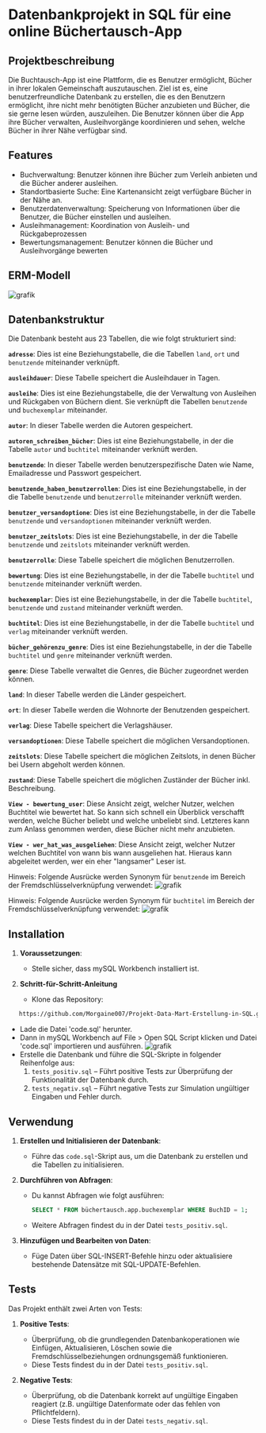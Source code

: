 # Datenbankprojekt in SQL für eine online Büchertausch-App
## Projektbeschreibung

Die Buchtausch-App ist eine Plattform, die es Benutzer ermöglicht, Bücher in ihrer lokalen Gemeinschaft auszutauschen. Ziel ist es, eine benutzerfreundliche Datenbank zu erstellen, die es den Benutzern ermöglicht, ihre nicht mehr benötigten Bücher anzubieten und Bücher, die sie gerne lesen würden, auszuleihen. Die Benutzer können über die App ihre Bücher verwalten, Ausleihvorgänge koordinieren und sehen, welche Bücher in ihrer Nähe verfügbar sind.

## Features

- Buchverwaltung: Benutzer können ihre Bücher zum Verleih anbieten und die Bücher anderer ausleihen.
- Standortbasierte Suche: Eine Kartenansicht zeigt verfügbare Bücher in der Nähe an.
- Benutzerdatenverwaltung: Speicherung von Informationen über die Benutzer, die Bücher einstellen und ausleihen.
- Ausleihmanagement: Koordination von Ausleih- und Rückgabeprozessen
- Bewertungsmanagement: Benutzer können die Bücher und Ausleihvorgänge bewerten

## ERM-Modell
![grafik](https://github.com/user-attachments/assets/16929df5-4373-486c-b72f-2253516eaa83)


## Datenbankstruktur
Die Datenbank besteht aus 23 Tabellen, die wie folgt strukturiert sind:

**`adresse`**: Dies ist eine Beziehungstabelle, die die Tabellen `land`, `ort` und `benutzende` miteinander verknüpft.

**`ausleihdauer`**: Diese Tabelle speichert die Ausleihdauer in Tagen.

**`ausleihe`**: Dies ist eine Beziehungstabelle, die der Verwaltung von Ausleihen und Rückgaben von Büchern dient. Sie verknüpft die Tabellen `benutzende` und `buchexemplar` miteinander.

**`autor`**: In dieser Tabelle werden die Autoren gespeichert.

**`autoren_schreiben_bücher`**: Dies ist eine Beziehungstabelle, in der die Tabelle `autor` und `buchtitel` miteinander verknüft werden.

**`benutzende`**: In dieser Tabelle werden benutzerspezifische Daten wie Name, Emailadresse und Passwort gespeichert.

**`benutzende_haben_benutzerrollen`**: Dies ist eine Beziehungstabelle, in der die Tabelle `benutzende` und `benutzerrolle` miteinander verknüft werden.

**`benutzer_versandoptione`**: Dies ist eine Beziehungstabelle, in der die Tabelle `benutzende` und `versandoptionen` miteinander verknüft werden.

**`benutzer_zeitslots`**: Dies ist eine Beziehungstabelle, in der die Tabelle `benutzende` und `zeitslots` miteinander verknüft werden.

**`benutzerrolle`**: Diese Tabelle speichert die möglichen Benutzerrollen.

**`bewertung`**: Dies ist eine Beziehungstabelle, in der die Tabelle `buchtitel` und `benutzende` miteinander verknüft werden.

**`buchexemplar`**: Dies ist eine Beziehungstabelle, in der die Tabelle `buchtitel`, `benutzende` und `zustand`  miteinander verknüft werden.

**`buchtitel`**: Dies ist eine Beziehungstabelle, in der die Tabelle `buchtitel` und `verlag`  miteinander verknüft werden.

**`bücher_gehörenzu_genre`**: Dies ist eine Beziehungstabelle, in der die Tabelle `buchtitel` und `genre`  miteinander verknüft werden.

**`genre`**: Diese Tabelle verwaltet die Genres, die Bücher zugeordnet werden können.

**`land`**: In dieser Tabelle werden die Länder gespeichert.

**`ort`**: In dieser Tabelle werden die Wohnorte der Benutzenden gespeichert.

**`verlag`**: Diese Tabelle speichert die Verlagshäuser.

**`versandoptionen`**: Diese Tabelle speichert die möglichen Versandoptionen.

**`zeitslots`**: Diese Tabelle speichert die möglichen Zeitslots, in denen Bücher bei Usern abgeholt werden können.

**`zustand`**: Diese Tabelle speichert die möglichen Zuständer der Bücher inkl. Beschreibung.

**`View - bewertung_user`**: Diese Ansicht zeigt, welcher Nutzer, welchen Buchtitel wie bewertet hat. So kann sich schnell ein Überblick verschafft werden, welche Bücher beliebt und welche unbeliebt sind. Letzteres kann zum Anlass genommen werden, diese Bücher nicht mehr anzubieten.

**`View - wer_hat_was_ausgeliehen`**: Diese Ansicht zeigt, welcher Nutzer welchen Buchtitel von wann bis wann ausgeliehen hat. Hieraus kann abgeleitet werden, wer ein eher "langsamer" Leser ist.

Hinweis: Folgende Ausrücke werden Synonym für `benutzende` im Bereich der Fremdschlüsselverknüpfung verwendet:
![grafik](https://github.com/user-attachments/assets/bfcb35b9-1845-4419-be05-9fcf9c4ba1af)

Hinweis: Folgende Ausrücke werden Synonym für `buchtitel` im Bereich der Fremdschlüsselverknüpfung verwendet:
![grafik](https://github.com/user-attachments/assets/5a69430a-df03-4fd5-a23a-256c9b7adea3)

## Installation 

1. **Voraussetzungen**:
   - Stelle sicher, dass mySQL Workbench installiert ist.
  
3. **Schritt-für-Schritt-Anleitung**
   - Klone das Repository:
  ```bash
     https://github.com/Morgaine007/Projekt-Data-Mart-Erstellung-in-SQL.git
```
   - Lade die Datei 'code.sql' herunter.
   - Dann in mySQL Workbench auf File > Open SQL Script klicken und Datei 'code.sql' importieren und ausführen.
   ![grafik](https://github.com/user-attachments/assets/48f6e01a-3a35-4c72-927d-596243009550)
   - Erstelle die Datenbank und führe die SQL-Skripte in folgender Reihenfolge aus:
     1. `tests_positiv.sql` – Führt positive Tests zur Überprüfung der Funktionalität der Datenbank durch.
     2. `tests_negativ.sql` – Führt negative Tests zur Simulation ungültiger Eingaben und Fehler durch.
    
## Verwendung

1. **Erstellen und Initialisieren der Datenbank**:
   - Führe das `code.sql`-Skript aus, um die Datenbank zu erstellen und die Tabellen zu initialisieren.

2. **Durchführen von Abfragen**:
   - Du kannst Abfragen wie folgt ausführen:
     ```sql
     SELECT * FROM büchertausch.app.buchexemplar WHERE BuchID = 1;
     ```
   - Weitere Abfragen findest du in der Datei `tests_positiv.sql`.

3. **Hinzufügen und Bearbeiten von Daten**:
   - Füge Daten über SQL-INSERT-Befehle hinzu oder aktualisiere bestehende Datensätze mit SQL-UPDATE-Befehlen.

## Tests

Das Projekt enthält zwei Arten von Tests:

1. **Positive Tests**:
   - Überprüfung, ob die grundlegenden Datenbankoperationen wie Einfügen, Aktualisieren, Löschen sowie die Fremdschlüsselbeziehungen ordnungsgemäß funktionieren.
   - Diese Tests findest du in der Datei `tests_positiv.sql`.

2. **Negative Tests**:
   - Überprüfung, ob die Datenbank korrekt auf ungültige Eingaben reagiert (z.B. ungültige Datenformate oder das fehlen von Pflichtfeldern).
   - Diese Tests findest du in der Datei `tests_negativ.sql`.

